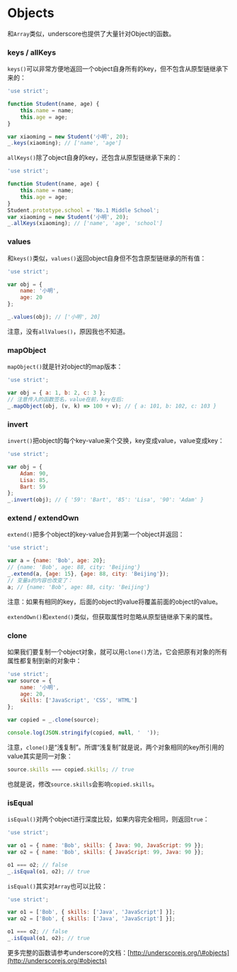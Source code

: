 # Objects

和`Array`类似，underscore也提供了大量针对Object的函数。

### keys / allKeys

`keys()`可以非常方便地返回一个object自身所有的key，但不包含从原型链继承下来的：

```js
'use strict';

function Student(name, age) {
    this.name = name;
    this.age = age;
}

var xiaoming = new Student('小明', 20);
_.keys(xiaoming); // ['name', 'age']
```

`allKeys()`除了object自身的key，还包含从原型链继承下来的：

```js
'use strict';

function Student(name, age) {
    this.name = name;
    this.age = age;
}
Student.prototype.school = 'No.1 Middle School';
var xiaoming = new Student('小明', 20);
_.allKeys(xiaoming); // ['name', 'age', 'school']
```

### values

和`keys()`类似，`values()`返回object自身但不包含原型链继承的所有值：

```js
'use strict';

var obj = {
    name: '小明',
    age: 20
};

_.values(obj); // ['小明', 20]
```

注意，没有`allValues()`，原因我也不知道。

### mapObject

`mapObject()`就是针对object的map版本：

```js
'use strict';

var obj = { a: 1, b: 2, c: 3 };
// 注意传入的函数签名，value在前，key在后:
_.mapObject(obj, (v, k) => 100 + v); // { a: 101, b: 102, c: 103 }
```

### invert

`invert()`把object的每个key-value来个交换，key变成value，value变成key：

```js
'use strict';

var obj = {
    Adam: 90,
    Lisa: 85,
    Bart: 59
};
_.invert(obj); // { '59': 'Bart', '85': 'Lisa', '90': 'Adam' }
```

### extend / extendOwn

`extend()`把多个object的key-value合并到第一个object并返回：

```js
'use strict';

var a = {name: 'Bob', age: 20};
// {name: 'Bob', age: 88, city: 'Beijing'}
_.extend(a, {age: 15}, {age: 88, city: 'Beijing'}); 
// 变量a的内容也改变了：
a; // {name: 'Bob', age: 88, city: 'Beijing'}
```

注意：如果有相同的key，后面的object的value将覆盖前面的object的value。

`extendOwn()`和`extend()`类似，但获取属性时忽略从原型链继承下来的属性。

### clone

如果我们要复制一个object对象，就可以用`clone()`方法，它会把原有对象的所有属性都复制到新的对象中：

```js
'use strict';
var source = {
    name: '小明',
    age: 20,
    skills: ['JavaScript', 'CSS', 'HTML']
};

var copied = _.clone(source);

console.log(JSON.stringify(copied, null, '  '));
```

注意，`clone()`是“浅复制”。所谓“浅复制”就是说，两个对象相同的key所引用的value其实是同一对象：

```js
source.skills === copied.skills; // true
```

也就是说，修改`source.skills`会影响`copied.skills`。

### isEqual

`isEqual()`对两个object进行深度比较，如果内容完全相同，则返回`true`：

```js
'use strict';

var o1 = { name: 'Bob', skills: { Java: 90, JavaScript: 99 }};
var o2 = { name: 'Bob', skills: { JavaScript: 99, Java: 90 }};

o1 === o2; // false
_.isEqual(o1, o2); // true
```

`isEqual()`其实对`Array`也可以比较：

```js
'use strict';

var o1 = ['Bob', { skills: ['Java', 'JavaScript'] }];
var o2 = ['Bob', { skills: ['Java', 'JavaScript'] }];

o1 === o2; // false
_.isEqual(o1, o2); // true
```

更多完整的函数请参考underscore的文档：[http://underscorejs.org/\#objects](http://underscorejs.org/#objects)